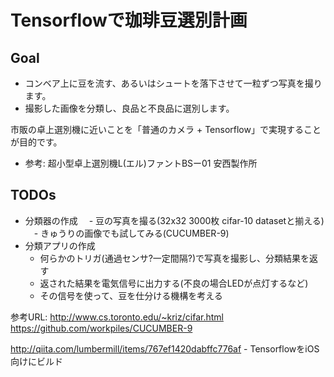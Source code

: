 # Tensorflowで珈琲豆選別計画

## Goal
- コンベア上に豆を流す、あるいはシュートを落下させて一粒ずつ写真を撮ります。
- 撮影した画像を分類し、良品と不良品に選別します。

市販の卓上選別機に近いことを「普通のカメラ + Tensorflow」で実現することが目的です。

- 参考: 超小型卓上選別機L(エル)ファントBSー01 安西製作所

## TODOs
- 分類器の作成
　- 豆の写真を撮る(32x32 3000枚 cifar-10 datasetと揃える)
　- きゅうりの画像でも試してみる(CUCUMBER-9)
- 分類アプリの作成
  - 何らかのトリガ(通過センサ?一定間隔?)で写真を撮影し、分類結果を返す
  - 返された結果を電気信号に出力する(不良の場合LEDが点灯するなど)
  - その信号を使って、豆を仕分ける機構を考える

参考URL:
http://www.cs.toronto.edu/~kriz/cifar.html
https://github.com/workpiles/CUCUMBER-9


http://qiita.com/lumbermill/items/767ef1420dabffc776af - TensorflowをiOS向けにビルド
